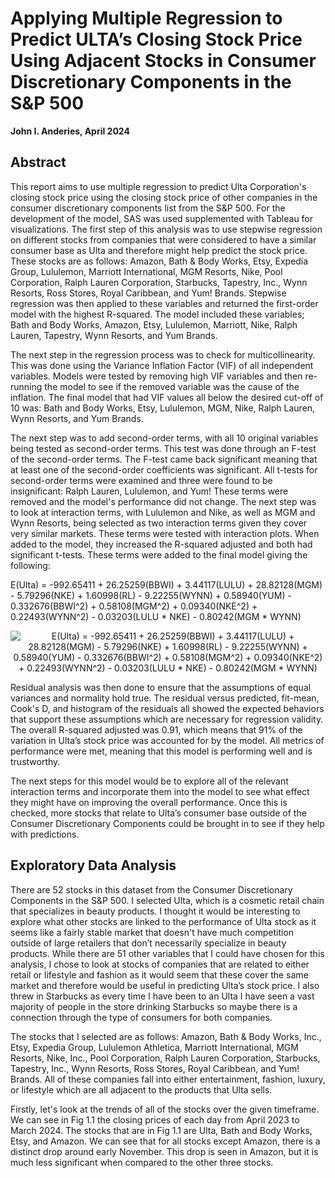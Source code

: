 # Applying Multiple Regression to Predict ULTA’s Closing Stock Price Using Adjacent Stocks in Consumer Discretionary Components in the S&P 500

**John I. Anderies, April 2024**

## Abstract

This report aims to use multiple regression to predict Ulta Corporation's closing stock price using the closing stock price of other companies in the consumer discretionary components list from the S&P 500. For the development of the model, SAS was used supplemented with Tableau for visualizations. The first step of this analysis was to use stepwise regression on different stocks from companies that were considered to have a similar consumer base as Ulta and therefore might help predict the stock price. These stocks are as follows: Amazon, Bath & Body Works, Etsy, Expedia Group, Lululemon, Marriott International, MGM Resorts, Nike, Pool Corporation, Ralph Lauren Corporation, Starbucks, Tapestry, Inc., Wynn Resorts, Ross Stores, Royal Caribbean, and Yum! Brands. Stepwise regression was then applied to these variables and returned the first-order model with the highest R-squared. The model included these variables; Bath and Body Works, Amazon, Etsy, Lululemon, Marriott, Nike, Ralph Lauren, Tapestry, Wynn Resorts, and Yum Brands.

The next step in the regression process was to check for multicollinearity. This was done using the Variance Inflation Factor (VIF) of all independent variables. Models were tested by removing high VIF variables and then re-running the model to see if the removed variable was the cause of the inflation. The final model that had VIF values all below the desired cut-off of 10 was: Bath and Body Works, Etsy, Lululemon, MGM, Nike, Ralph Lauren, Wynn Resorts, and Yum Brands. 

The next step was to add second-order terms, with all 10 original variables being tested as second-order terms. This test was done through an F-test of the second-order terms. The F-test came back significant meaning that at least one of the second-order coefficients was significant. All t-tests for second-order terms were examined and three were found to be insignificant: Ralph Lauren, Lululemon, and Yum! These terms were removed and the model's performance did not change. The next step was to look at interaction terms, with Lululemon and Nike, as well as MGM and Wynn Resorts, being selected as two interaction terms given they cover very similar markets. These terms were tested with interaction plots. When added to the model, they increased the R-squared adjusted and both had significant t-tests. These terms were added to the final model giving the following:

E(Ulta) = -992.65411 + 26.25259(BBWI) + 3.44117(LULU) + 28.82128(MGM) - 5.79296(NKE) + 1.60998(RL) - 9.22255(WYNN) + 0.58940(YUM) - 0.332676(BBWI^2) + 0.58108(MGM^2) + 0.09340(NKE^2) + 0.22493(WYNN^2) - 0.03203(LULU * NKE) - 0.80242(MGM * WYNN)

<p align="center">
  <img src="https://latex.codecogs.com/png.image?\dpi{110}\bg{white}E(Ulta)=-992.65411+26.25259(BBWI)+3.44117(LULU)+28.82128(MGM)-5.79296(NKE)+1.60998(RL)-9.22255(WYNN)+0.58940(YUM)-0.332676(BBWI^2)+0.58108(MGM^2)+0.09340(NKE^2)+0.22493(WYNN^2)-0.03203(LULU*NKE)-0.80242(MGM*WYNN)" alt="E(Ulta) = -992.65411 + 26.25259(BBWI) + 3.44117(LULU) + 28.82128(MGM) - 5.79296(NKE) + 1.60998(RL) - 9.22255(WYNN) + 0.58940(YUM) - 0.332676(BBWI^2) + 0.58108(MGM^2) + 0.09340(NKE^2) + 0.22493(WYNN^2) - 0.03203(LULU * NKE) - 0.80242(MGM * WYNN)">
</p>

Residual analysis was then done to ensure that the assumptions of equal variances and normality hold true. The residual versus predicted, fit-mean, Cook's D, and histogram of the residuals all showed the expected behaviors that support these assumptions which are necessary for regression validity. The overall R-squared adjusted was 0.91, which means that 91% of the variation in Ulta’s stock price was accounted for by the model. All metrics of performance were met, meaning that this model is performing well and is trustworthy.

The next steps for this model would be to explore all of the relevant interaction terms and incorporate them into the model to see what effect they might have on improving the overall performance. Once this is checked, more stocks that relate to Ulta’s consumer base outside of the Consumer Discretionary Components could be brought in to see if they help with predictions.

## Exploratory Data Analysis

There are 52 stocks in this dataset from the Consumer Discretionary Components in the S&P 500. I selected Ulta, which is a cosmetic retail chain that specializes in beauty products. I thought it would be interesting to explore what other stocks are linked to the performance of Ulta stock as it seems like a fairly stable market that doesn't have much competition outside of large retailers that don’t necessarily specialize in beauty products. While there are 51 other variables that I could have chosen for this analysis, I chose to look at stocks of companies that are related to either retail or lifestyle and fashion as it would seem that these cover the same market and therefore would be useful in predicting Ulta’s stock price. I also threw in Starbucks as every time I have been to an Ulta I have seen a vast majority of people in the store drinking Starbucks so maybe there is a connection through the type of consumers for both companies.

The stocks that I selected are as follows: Amazon, Bath & Body Works, Inc., Etsy, Expedia Group, Lululemon Athletica, Marriott International, MGM Resorts, Nike, Inc., Pool Corporation, Ralph Lauren Corporation, Starbucks, Tapestry, Inc., Wynn Resorts, Ross Stores, Royal Caribbean, and Yum! Brands. All of these companies fall into either entertainment, fashion, luxury, or lifestyle which are all adjacent to the products that Ulta sells.

Firstly, let's look at the trends of all of the stocks over the given timeframe. We can see in Fig 1.1 the closing prices of each day from April 2023 to March 2024. The stocks that are in Fig 1.1 are Ulta, Bath and Body Works, Etsy, and Amazon. We can see that for all stocks except Amazon, there is a distinct drop around early November. This drop is seen in Amazon, but it is much less significant when compared to the other three stocks.
